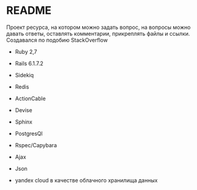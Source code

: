 # README

Проект ресурса, на котором можно задать вопрос,
на вопросы можно давать ответы, оставлять комментарии, прикреплять файлы и ссылки.
Создавался по подобию StackOverflow

* Ruby 2,7
* Rails 6.1.7.2

* Sidekiq
* Redis
* ActionCable
* Devise
* Sphinx
* PostgresQl
* Rspec/Capybara
* Ajax
* Json
* yandex cloud в качестве облачного хранилища данных
